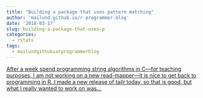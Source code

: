 ```yaml
---
title: "Building a package that uses pattern matching"
author: 'mailund.github.io/r-programmer-blog'
date: '2018-03-17'
slug: building-a-package-that-uses-p
categories:
  - rstats
tags:
  - mailundgithubiorprogrammerblog
---
```


[After a week spend programming string algorithms in C—for teaching purposes, I am not working on a new read-mapper—it is nice to get back to programming in R. I made a new release of tailr today, so that is good, but what I really wanted to work on was...<click to read more>](https://mailund.github.io/r-programmer-blog/2018/03/17/building-a-package-that-uses-pattern-matching/)

